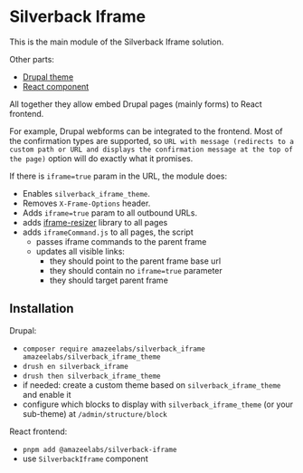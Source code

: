 # Silverback Iframe

This is the main module of the Silverback Iframe solution.

Other parts:

- [Drupal theme](../silverback_iframe_theme)
- [React component](../../../npm/@amazeelabs/silverback-iframe)

All together they allow embed Drupal pages (mainly forms) to React frontend.

For example, Drupal webforms can be integrated to the frontend. Most of the
confirmation types are supported, so
`URL with message (redirects to a custom path or URL and displays the confirmation message at the top of the page)`
option will do exactly what it promises.

If there is `iframe=true` param in the URL, the module does:

- Enables `silverback_iframe_theme`.
- Removes `X-Frame-Options` header.
- Adds `iframe=true` param to all outbound URLs.
- adds [iframe-resizer](https://www.npmjs.com/package/iframe-resizer) library to
  all pages
- adds `iframeCommand.js` to all pages, the script
  - passes iframe commands to the parent frame
  - updates all visible links:
    - they should point to the parent frame base url
    - they should contain no `iframe=true` parameter
    - they should target parent frame

## Installation

Drupal:

- `composer require amazeelabs/silverback_iframe amazeelabs/silverback_iframe_theme`
- `drush en silverback_iframe`
- `drush then silverback_iframe_theme`
- if needed: create a custom theme based on `silverback_iframe_theme` and enable
  it
- configure which blocks to display with `silverback_iframe_theme` (or your
  sub-theme) at `/admin/structure/block`

React frontend:

- `pnpm add @amazeelabs/silverback-iframe`
- use `SilverbackIframe` component
